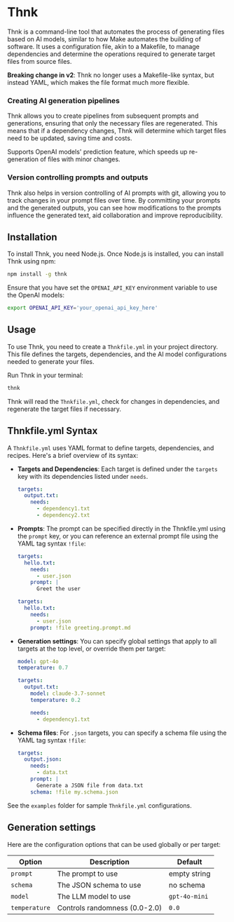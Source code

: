 # Thnk

Thnk is a command-line tool that automates the process of generating files based on AI models, similar to how Make automates the building of software. It uses a configuration file, akin to a Makefile, to manage dependencies and determine the operations required to generate target files from source files.

**Breaking change in v2**: Thnk no longer uses a Makefile-like syntax, but instead YAML, which makes the file format much more flexible.

### Creating AI generation pipelines

Thnk allows you to create pipelines from subsequent prompts and generations, ensuring that only the necessary files are regenerated. This means that if a dependency changes, Thnk will determine which target files need to be updated, saving time and costs.

Supports OpenAI models' prediction feature, which speeds up re-generation of files with minor changes.

### Version controlling prompts and outputs

Thnk also helps in version controlling of AI prompts with git, allowing you to track changes in your prompt files over time. By committing your prompts and the generated outputs, you can see how modifications to the prompts influence the generated text, aid collaboration and improve reproducibility.

## Installation

To install Thnk, you need Node.js. Once Node.js is installed, you can install Thnk using npm:

```bash
npm install -g thnk
```

Ensure that you have set the `OPENAI_API_KEY` environment variable to use the OpenAI models:

```bash
export OPENAI_API_KEY='your_openai_api_key_here'
```

## Usage

To use Thnk, you need to create a `Thnkfile.yml` in your project directory. This file defines the targets, dependencies, and the AI model configurations needed to generate your files.

Run Thnk in your terminal:

```bash
thnk
```

Thnk will read the `Thnkfile.yml`, check for changes in dependencies, and regenerate the target files if necessary.

## Thnkfile.yml Syntax

A `Thnkfile.yml` uses YAML format to define targets, dependencies, and recipes. Here's a brief overview of its syntax:

- **Targets and Dependencies**: Each target is defined under the `targets` key with its dependencies listed under `needs`.

  ```yaml
  targets:
    output.txt:
      needs:
        - dependency1.txt
        - dependency2.txt
  ```

- **Prompts**: The prompt can be specified directly in the Thnkfile.yml using the `prompt` key, or you can reference an external prompt file using the YAML tag syntax `!file`:

  ```yaml
  targets:
    hello.txt:
      needs:
        - user.json
      prompt: |
        Greet the user
  ```

  ```yaml
  targets:
    hello.txt:
      needs:
        - user.json
      prompt: !file greeting.prompt.md
  ```

- **Generation settings**: You can specify global settings that apply to all targets at the top level, or override them per target:

  ```yaml
  model: gpt-4o
  temperature: 0.7

  targets:
    output.txt:
      model: claude-3.7-sonnet
      temperature: 0.2

      needs:
        - dependency1.txt
  ```

- **Schema files**: For `.json` targets, you can specify a schema file using the YAML tag syntax `!file`:

  ```yaml
  targets:
    output.json:
      needs:
        - data.txt
      prompt: |
        Generate a JSON file from data.txt
      schema: !file my.schema.json
  ```

See the `examples` folder for sample `Thnkfile.yml` configurations.

## Generation settings

Here are the configuration options that can be used globally or per target:

| Option        | Description                   | Default       |
| ------------- | ----------------------------- | ------------- |
| `prompt`      | The prompt to use             | empty string  |
| `schema`      | The JSON schema to use        | no schema     |
| `model`       | The LLM model to use          | `gpt-4o-mini` |
| `temperature` | Controls randomness (0.0-2.0) | `0.0`         |

